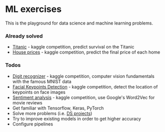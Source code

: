 # ML exercises

This is the playground for data science and machine learning problems.

### Already solved
* [Titanic](https://www.kaggle.com/c/titanic) - kaggle competition, predict survival on the Titanic
* [House prices](https://www.kaggle.com/c/house-prices-advanced-regression-techniques) - kaggle competition, predict the final price of each home

### Todos
 - [Digit recognizer](https://www.kaggle.com/c/digit-recognizer) - kaggle competition, computer vision fundamentals with the famous MNIST data
 - [Facial Keypoints Detection](https://www.kaggle.com/c/facial-keypoints-detection) - kaggle competition, detect the location of keypoints on face images
 - [Sentiment analysis](https://www.kaggle.com/c/word2vec-nlp-tutorial) - kaggle competition, use Google's Word2Vec for movie reviews
 - Get familiar with Tensorflow, Keras, PyTorch
 - Solve more problems (i.e. [DS projects](https://www.analyticsvidhya.com/blog/2018/05/24-ultimate-data-science-projects-to-boost-your-knowledge-and-skills/))
 - Try to improve existing models in order to get higher accuracy
 - Configure pipelines 
